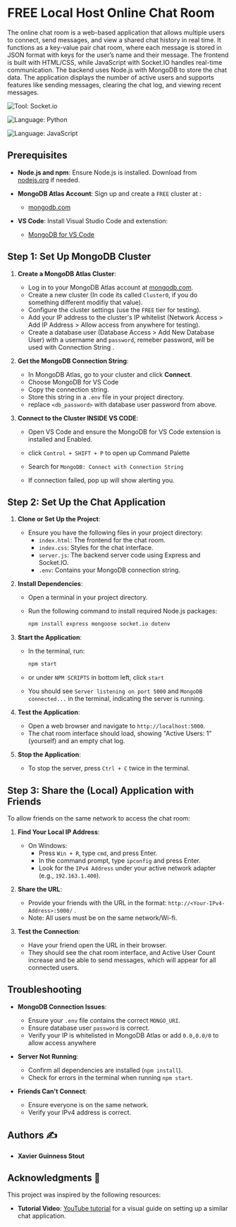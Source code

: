 # FREE Local Host Online Chat Room

The online chat room is a web-based application that allows multiple users to connect, send messages, and view a shared chat history in real time. It functions as a key-value pair chat room, where each message is stored in JSON format with keys for the user’s name and their message. The frontend is built with HTML/CSS, while JavaScript with Socket.IO handles real-time communication. The backend uses Node.js with MongoDB to store the chat data. The application displays the number of active users and supports features like sending messages, clearing the chat log, and viewing recent messages.

![Tool: Socket.io](https://img.shields.io/badge/Tool-Socket.IO-green)

![Language: Python](https://img.shields.io/badge/Language-Python-green)

![Language: JavaScript](https://img.shields.io/badge/Language-Javascript-yellow)

## Prerequisites

- **Node.js and npm**: Ensure Node.js is installed. Download from [nodejs.org](https://nodejs.org) if needed.
- **MongoDB Atlas Account**: Sign up and create a `FREE` cluster at :

  - [mongodb.com](https://www.mongodb.com)

- **VS Code**: Install Visual Studio Code and extenstion:
  - [MongoDB for VS Code](https://marketplace.visualstudio.com/items?itemName=mongodb.mongodb-vscode)

## Step 1: Set Up MongoDB Cluster

1. **Create a MongoDB Atlas Cluster**:

   - Log in to your MongoDB Atlas account at [mongodb.com](https://www.mongodb.com).
   - Create a new cluster (In code its called `Cluster0`, if you do something different modifiy that value).
   - Configure the cluster settings (use the `FREE` tier for testing).
   - Add your IP address to the cluster's IP whitelist (Network Access > Add IP Address > Allow access from anywhere for testing).
   - Create a database user (Database Access > Add New Database User) with a username and `password`, remeber password, will be used with Connection String .

2. **Get the MongoDB Connection String**:

   - In MongoDB Atlas, go to your cluster and click **Connect**.
   - Choose MongoDB for VS Code
   - Copy the connection string.
   - Store this string in a `.env` file in your project directory.
   - replace `<db_password>` with database user password from above.

3. **Connect to the Cluster INSIDE VS CODE**:

   - Open VS Code and ensure the MongoDB for VS Code extension is installed and Enabled.
   - click `Control + SHIFT + P` to open up Command Palette
   - Search for `MongoDB: Connect with Connection String`

   - If connection failed, pop up will show alerting you.

## Step 2: Set Up the Chat Application

1. **Clone or Set Up the Project**:

   - Ensure you have the following files in your project directory:
     - `index.html`: The frontend for the chat room.
     - `index.css`: Styles for the chat interface.
     - `server.js`: The backend server code using Express and Socket.IO.
     - `.env`: Contains your MongoDB connection string.

2. **Install Dependencies**:

   - Open a terminal in your project directory.
   - Run the following command to install required Node.js packages:

     ```python
     npm install express mongoose socket.io dotenv
     ```

3. **Start the Application**:

   - In the terminal, run:

     ```bash
     npm start
     ```

   - or under `NPM SCRIPTS` in bottom left, click `start`

   - You should see `Server listening on port 5000` and `MongoDB connected...` in the terminal, indicating the server is running.

4. **Test the Application**:

   - Open a web browser and navigate to `http://localhost:5000`.
   - The chat room interface should load, showing "Active Users: 1" (yourself) and an empty chat log.

5. **Stop the Application**:
   - To stop the server, press `Ctrl + C` twice in the terminal.

## Step 3: Share the (Local) Application with Friends

To allow friends on the same network to access the chat room:

1. **Find Your Local IP Address**:

   - On Windows:
     - Press `Win + R`, type `cmd`, and press Enter.
     - In the command prompt, type `ipconfig` and press Enter.
     - Look for the `IPv4 Address` under your active network adapter (e.g., `192.163.1.400`).

2. **Share the URL**:

   - Provide your friends with the URL in the format: `http://<Your-IPv4-Address>:5000/` .
   - Note: All users must be on the same network/Wi-fi.

3. **Test the Connection**:
   - Have your friend open the URL in their browser.
   - They should see the chat room interface, and Active User Count increase and be able to send messages, which will appear for all connected users.

## Troubleshooting

- **MongoDB Connection Issues**:

  - Ensure your `.env` file contains the correct `MONGO_URI`.
  - Ensure database user `password` is correct.
  - Verify your IP is whitelisted in MongoDB Atlas or add `0.0,0.0/0` to allow access anywhere

- **Server Not Running**:

  - Confirm all dependencies are installed (`npm install`).
  - Check for errors in the terminal when running `npm start`.

- **Friends Can't Connect**:
  - Ensure everyone is on the same network.
  - Verify your IPv4 address is correct.

## Authors ✍️

- **Xavier Guinness Stout**

## Acknowledgments 🙌

This project was inspired by the following resources:

- **Tutorial Video**: [YouTube tutorial](https://www.youtube.com/watch?v=8Y6mWhcdSUM) for a visual guide on setting up a similar chat application.
